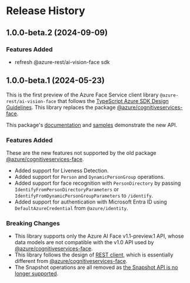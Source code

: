 # Release History

## 1.0.0-beta.2 (2024-09-09)

### Features Added
- refresh @azure-rest/ai-vision-face sdk

## 1.0.0-beta.1 (2024-05-23)

This is the first preview of the Azure Face Service client library `@azure-rest/ai-vision-face` that follows the [TypeScript Azure SDK Design Guidelines](https://azure.github.io/azure-sdk/typescript_introduction.html).
This library replaces the package [@azure/cognitiveservices-face](https://www.npmjs.com/package/@azure/cognitiveservices-face).

This package's [documentation](https://github.com/Azure/azure-sdk-for-js/tree/main/sdk/face/ai-vision-face-rest/README.md) and [samples](https://github.com/Azure/azure-sdk-for-js/tree/main/sdk/face/ai-vision-face-rest/samples) demonstrate the new API.

### Features Added

These are the new features not supported by the old package [@azure/cognitiveservices-face](https://www.npmjs.com/package/@azure/cognitiveservices-face).

- Added support for Liveness Detection.
- Added support for `Person` and `DynamicPersonGroup` operations.
- Added support for face recognition with `PersonDirectory` by passing `IdentifyFromPersonDirectoryParameters` or `IdentifyFromDynamicPersonGroupParameters` to `/identify`.
- Added support for authentication with Microsoft Entra ID using `DefaultAzureCredential` from `@azure/identity`.

### Breaking Changes

- This library supports only the Azure AI Face v1.1-preview.1 API, whose data models are not compatible with the v1.0 API used by [@azure/cognitiveservices-face](https://www.npmjs.com/package/@azure/cognitiveservices-face).
- This library follows the design of [REST client](https://devblogs.microsoft.com/azure-sdk/azure-rest-libraries-for-javascript/), which is essentially different from [@azure/cognitiveservices-face](https://www.npmjs.com/package/@azure/cognitiveservices-face).
- The Snapshot operations are all removed as [the Snapshot API is no longer supported](https://azure.microsoft.com/updates/facelimitedaccess/).
